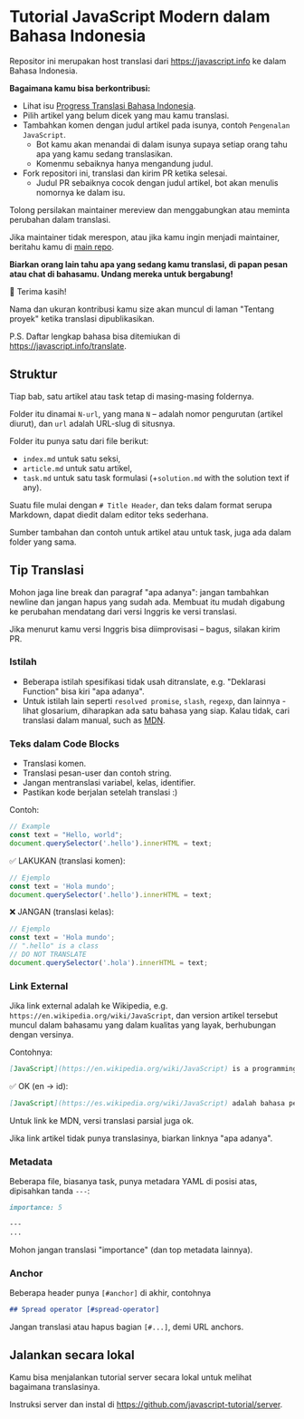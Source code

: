 # Tutorial JavaScript Modern dalam Bahasa Indonesia

Repositor ini merupakan host translasi dari <https://javascript.info> ke dalam Bahasa Indonesia.


**Bagaimana kamu bisa berkontribusi:**

- Lihat isu [Progress Translasi Bahasa Indonesia](https://github.com/javascript-tutorial/id.javascript.info/issues/1).
- Pilih artikel yang belum dicek yang mau kamu translasi.
- Tambahkan komen dengan judul artikel pada isunya, contoh `Pengenalan JavaScript`.
    - Bot kamu akan menandai di dalam isunya supaya setiap orang tahu apa yang kamu sedang translasikan.
    - Komenmu sebaiknya hanya mengandung judul.
- Fork repositori ini, translasi dan kirim PR ketika selesai.
    - Judul PR sebaiknya cocok dengan judul artikel, bot akan menulis nomornya ke dalam isu.

Tolong persilakan maintainer mereview dan menggabungkan atau meminta perubahan dalam translasi.
   
Jika maintainer tidak merespon, atau jika kamu ingin menjadi maintainer, beritahu kamu di [main repo](https://github.com/javascript-tutorial/en.javascript.info/issues/new).
    
**Biarkan orang lain tahu apa yang sedang kamu translasi, di papan pesan atau chat di bahasamu. Undang mereka untuk bergabung!**

🎉 Terima kasih!

Nama dan ukuran kontribusi kamu size akan muncul di laman "Tentang proyek" ketika translasi dipublikasikan.

P.S. Daftar lengkap bahasa bisa ditemiukan di <https://javascript.info/translate>.

## Struktur

Tiap bab, satu artikel atau task tetap di masing-masing foldernya.

Folder itu dinamai `N-url`, yang mana `N` – adalah nomor pengurutan (artikel diurut), dan `url` adalah URL-slug di situsnya.

Folder itu punya satu dari file berikut:

- `index.md` untuk satu seksi,
- `article.md` untuk satu artikel,
- `task.md` untuk satu task formulasi (+`solution.md` with the solution text if any).

Suatu file mulai dengan `# Title Header`, dan teks dalam format serupa Markdown, dapat diedit dalam editor teks sederhana. 

Sumber tambahan dan contoh untuk artikel atau untuk task, juga ada dalam folder yang sama.

## Tip Translasi

Mohon jaga line break dan paragraf "apa adanya": jangan tambahkan newline dan jangan hapus yang sudah ada. Membuat itu mudah digabung ke perubahan mendatang dari versi Inggris ke versi translasi.

Jika menurut kamu versi Inggris bisa diimprovisasi – bagus, silakan kirim PR.

### Istilah

- Beberapa istilah spesifikasi tidak usah ditranslate, e.g. "Deklarasi Function" bisa kiri "apa adanya".
- Untuk istilah lain seperti `resolved promise`, `slash`, `regexp`, dan lainnya - lihat glosarium, diharapkan ada satu bahasa yang siap. Kalau tidak, cari translasi dalam manual, such as [MDN](https://developer.mozilla.org/en-US/).

### Teks dalam Code Blocks

- Translasi komen.
- Translasi pesan-user dan contoh string.
- Jangan mentranslasi variabel, kelas, identifier.
- Pastikan kode berjalan setelah translasi :)

Contoh:

```js
// Example
const text = "Hello, world";
document.querySelector('.hello').innerHTML = text;
```

✅ LAKUKAN (translasi komen):

```js
// Ejemplo
const text = 'Hola mundo';
document.querySelector('.hello').innerHTML = text;
```

❌ JANGAN (translasi kelas):

```js
// Ejemplo
const text = 'Hola mundo';
// ".hello" is a class
// DO NOT TRANSLATE
document.querySelector('.hola').innerHTML = text;
```

### Link External

Jika link external adalah ke Wikipedia, e.g. `https://en.wikipedia.org/wiki/JavaScript`, dan version artikel tersebut muncul dalam bahasamu yang dalam kualitas yang layak, berhubungan dengan versinya.

Contohnya:

```md
[JavaScript](https://en.wikipedia.org/wiki/JavaScript) is a programming language.
```

✅ OK (en -> id):

```md
[JavaScript](https://es.wikipedia.org/wiki/JavaScript) adalah bahasa pemrograman.
```

Untuk link ke MDN, versi translasi parsial juga ok.

Jika link artikel tidak punya translasinya, biarkan linknya "apa adanya".

### Metadata

Beberapa file, biasanya task, punya metadara YAML di posisi atas, dipisahkan tanda  `---`:

```md
importance: 5

---
...
```

Mohon jangan translasi "importance" (dan top metadata lainnya).

### Anchor

Beberapa header punya `[#anchor]` di akhir, contohnya

```md
## Spread operator [#spread-operator]
```

Jangan translasi atau hapus bagian `[#...]`, demi URL anchors.

## Jalankan secara lokal

Kamu bisa menjalankan tutorial server secara lokal untuk melihat bagaimana translasinya.

Instruksi server dan instal di <https://github.com/javascript-tutorial/server>. 
